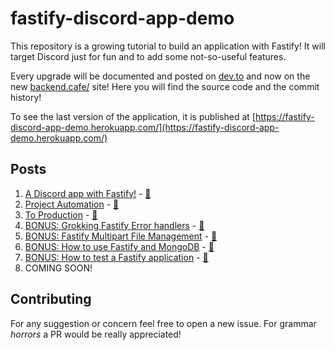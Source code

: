 # fastify-discord-app-demo

This repository is a growing tutorial to build an application with Fastify!
It will target Discord just for fun and to add some not-so-useful features.

Every upgrade will be documented and posted on [dev.to](https://dev.to/eomm) and now on the new [backend.cafe/](https://backend.cafe/) site!
Here you will find the source code and the commit history!

To see the last version of the application, it is published at [https://fastify-discord-app-demo.herokuapp.com/](https://fastify-discord-app-demo.herokuapp.com/) 

## Posts

1. [A Discord app with Fastify!](https://dev.to/eomm/a-discord-app-with-fastify-3h8c) - [📝](./posts/01-init-application.md)
2. [Project Automation](https://dev.to/eomm/project-automation-2bee) - [📝](./posts/02-project-automation.md)
3. [To Production](https://dev.to/eomm/fastify-demo-goes-to-production-499c) - [📝](./posts/03-to-production.md)
4. [BONUS: Grokking Fastify Error handlers](https://dev.to/eomm/fastify-error-handlers-53ol) - [📝](./posts/bonus-error-handler.md)
5. [BONUS: Fastify Multipart File Management](https://backend.cafe/fastify-multipart-upload) - [📝](./posts/bonus-multipart-breakdown.md)
7. [BONUS: How to use Fastify and MongoDB](https://backend.cafe/how-to-use-fastify-and-mongodb) - [📝](./posts/bonus-mongodb.md)
8. [BONUS: How to test a Fastify application](https://backend.cafe/how-to-test-a-fastify-application) - [📝](./posts/bonus-mongodb-test.md)
9. COMING SOON!

## Contributing

For any suggestion or concern feel free to open a new issue.
For grammar _horrors_ a PR would be really appreciated!
